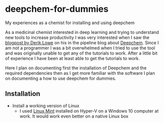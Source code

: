# deepchem-for-dummies
My experiences as a chemist for installing and using deepchem


As a medicinal chemist interested in deep learning and trying to understand new tools to increase productivity I was very interested when I saw the [blogpost by Derik Lowe](https://blogs.sciencemag.org/pipeline/archives/2019/05/14/an-intro-to-deep-learning) on his in the pipeline blog  about [Deepchem](https://deepchem.io/). Since I am not a programmer I was a bit overwhelmed when I tried to use the tool and was originally unable to get any of the tutorials to work. After a little bit of experience I have been at least able to get the tutorials to work. 

Here I plan on documenting first the installation of Deepchem and the required dependencies then as I get more familiar with the software I plan on documenting a how to use deepchem for dummies.

## Installation

  * Install a working version of Linux
    * I used [Linux Mint](https://linuxmint.com/) installed on Hyper-V on a Windows 10 computer at work. It would work even better on a native Linux box
